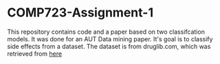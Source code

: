 # COMP723-Assignment-1

This repository contains code and a paper based on two classifcation models. It was done for an AUT Data mining paper. It's goal is to classify side effects from a dataset. The dataset is from druglib.com, which was retrieved from <a href="https://archive.ics.uci.edu/ml/datasets/Drug+Review+Dataset+%28Druglib.com%29">here</a>
